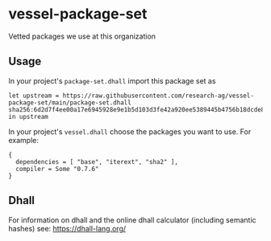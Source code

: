 # vessel-package-set
Vetted packages we use at this organization

## Usage

In your project's `package-set.dhall` import this package set as
```
let upstream = https://raw.githubusercontent.com/research-ag/vessel-package-set/main/package-set.dhall sha256:6d2d7f4ee00a17e6945928e9e1b5d103d3fe42a920ee5389445b4756b18dcde8
in upstream
```

In your project's `vessel.dhall` choose the packages you want to use. For example:
```
{
  dependencies = [ "base", "iterext", "sha2" ],
  compiler = Some "0.7.6"
}
```

## Dhall

For information on dhall and the online dhall calculator (including semantic hashes) see:
https://dhall-lang.org/

